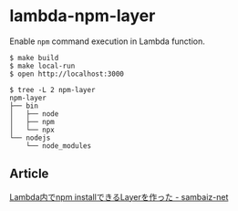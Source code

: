 # lambda-npm-layer

Enable `npm` command execution in Lambda function.

```
$ make build
$ make local-run
$ open http://localhost:3000
```

```
$ tree -L 2 npm-layer
npm-layer
├── bin
│   ├── node
│   ├── npm
│   └── npx
└── nodejs
    └── node_modules
```

## Article

[Lambda内でnpm installできるLayerを作った - sambaiz-net](https://www.sambaiz.net/article/233/)